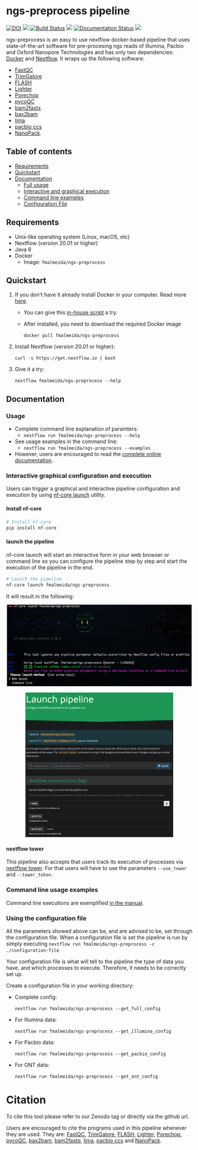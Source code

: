 # ngs-preprocess pipeline

[![DOI](https://zenodo.org/badge/DOI/10.5281/zenodo.3634044.svg)](https://doi.org/10.5281/zenodo.3634044) ![](https://img.shields.io/github/v/release/fmalmeida/ngs-preprocess) [![Build Status](https://travis-ci.com/fmalmeida/ngs-preprocess.svg?branch=master)](https://travis-ci.com/fmalmeida/ngs-preprocess) ![](https://img.shields.io/docker/cloud/build/fmalmeida/ngs-preprocess) [![Documentation Status](https://readthedocs.org/projects/ngs-preprocess/badge/?version=latest)](https://ngs-preprocess.readthedocs.io/en/latest/?badge=latest) ![](https://img.shields.io/badge/Nextflow-v20.07-yellowgreen)


ngs-preprocess is an easy to use nextflow docker-based pipeline that uses state-of-the-art software for pre-procesing ngs reads of Illumina, Pacbio and Oxford Nanopore Technologies and has only two dependencies: [Docker](https://www.docker.com/) and [Nextflow](https://github.com/nextflow-io/nextflow). It wraps up the following software:

* [FastQC](https://www.bioinformatics.babraham.ac.uk/projects/fastqc/)
* [TrimGalore](https://github.com/FelixKrueger/TrimGalore)
* [FLASH](https://ccb.jhu.edu/software/FLASH/)
* [Lighter](https://github.com/mourisl/Lighter)
* [Porechop](https://github.com/rrwick/Porechop)
* [pycoQC](https://github.com/a-slide/pycoQC)
* [bam2fastx](https://github.com/PacificBiosciences/bam2fastx)
* [bax2bam](https://github.com/PacificBiosciences/bax2bam)
* [lima](https://github.com/PacificBiosciences/barcoding)
* [pacbio ccs](https://ccs.how/)
* [NanoPack](https://github.com/wdecoster/nanopack).

## Table of contents

* [Requirements](https://github.com/fmalmeida/ngs-preprocess#requirements)
* [Quickstart](https://github.com/fmalmeida/ngs-preprocess#quickstart)
* [Documentation](https://github.com/fmalmeida/ngs-preprocess#documentation)
  * [Full usage](https://github.com/fmalmeida/ngs-preprocess#usage)
  * [Interactive and graphical execution](https://github.com/fmalmeida/ngs-preprocess#interactive-graphical-configuration-and-execution)
  * [Command line examples](https://github.com/fmalmeida/ngs-preprocess#command-line-usage-examples)
  * [Configuration File](https://github.com/fmalmeida/ngs-preprocess#using-the-configuration-file)

## Requirements

* Unix-like operating system (Linux, macOS, etc)
* Nextflow (version 20.01 or higher)
* Java 8
* Docker
  * Image: `fmalmeida/ngs-preprocess`

## Quickstart

1. If you don't have it already install Docker in your computer. Read more [here](https://docs.docker.com/).
    * You can give this [in-house script](https://github.com/fmalmeida/bioinfo/blob/master/dockerfiles/docker_install.sh) a try.
    * After installed, you need to download the required Docker image

          docker pull fmalmeida/ngs-preprocess

2. Install Nextflow (version 20.01 or higher):

       curl -s https://get.nextflow.io | bash

3. Give it a try:

       nextflow fmalmeida/ngs-preprocess --help

## Documentation

### Usage

* Complete command line explanation of paramters:
    + `nextflow run fmalmeida/ngs-preprocess --help`
* See usage examples in the command line:
    + `nextflow run fmalmeida/ngs-preprocess --examples`
* However, users are encouraged to read the [complete online documentation](https://ngs-preprocess.readthedocs.io/en/latest/?badge=latest).

### Interactive graphical configuration and execution

Users can trigger a graphical and interactive pipeline configuration and execution by using [nf-core launch](https://nf-co.re/launch) utility.

#### Install nf-core

```bash
# Install nf-core
pip install nf-core
```

#### launch the pipeline

nf-core launch will start an interactive form in your web browser or command line so you can configure the pipeline step by step and start the execution of the pipeline in the end.

```bash
# Launch the pipeline
nf-core launch fmalmeida/ngs-preprocess
```

It will result in the following:

<p align="center">
<img src="./images/nf-core-asking.png" width="500px"/>
</p>

<p align="center">
<img src="./images/nf-core-gui.png" width="400px"/>
</p>

#### nextflow tower

This pipeline also accepts that users track its execution of processes via [nextflow tower](https://tower.nf/). For that users will have to use the parameters `--use_tower` and `--tower_token`.

### Command line usage examples

Command line executions are exemplified [in the manual](https://ngs-preprocess.readthedocs.io/en/latest/examples.html).

### Using the configuration file

All the parameters showed above can be, and are advised to be, set through the configuration file. When a configuration file is set the pipeline is run by simply executing `nextflow run fmalmeida/ngs-preprocess -c ./configuration-file`

Your configuration file is what will tell to the pipeline the type of data you have, and which processes to execute. Therefore, it needs to be correctly set up.

Create a configuration file in your working directory:

* Complete config:

      nextflow run fmalmeida/ngs-preprocess --get_full_config

* For Illumina data:

      nextflow run fmalmeida/ngs-preprocess --get_illumina_config

* For Pacbio data:

      nextflow run fmalmeida/ngs-preprocess --get_pacbio_config

* For ONT data:

      nextflow run fmalmeida/ngs-preprocess --get_ont_config

# Citation

To cite this tool please refer to our Zenodo tag or directly via the github url.

Users are encouraged to cite the programs used in this pipeline whenever they are used. They are: [FastQC](https://www.bioinformatics.babraham.ac.uk/projects/fastqc/), [TrimGalore](https://github.com/FelixKrueger/TrimGalore), [FLASH](https://ccb.jhu.edu/software/FLASH/), [Lighter](https://github.com/mourisl/Lighter), [Porechop](https://github.com/rrwick/Porechop), [pycoQC](https://github.com/a-slide/pycoQC), [bax2bam](https://github.com/PacificBiosciences/bax2bam), [bam2fastq](https://github.com/PacificBiosciences/bam2fastx), [lima](https://github.com/PacificBiosciences/barcoding), [pacbio ccs](https://ccs.how/) and [NanoPack](https://github.com/wdecoster/nanopack).
